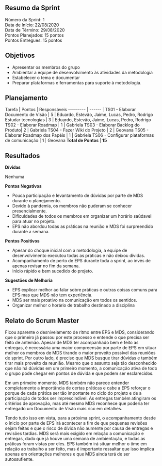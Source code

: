 
## Resumo da Sprint

Número da Sprint: 1 <br>
Data de Início: 22/08/2020 <br>
Data de Término: 29/08/2020 <br>
Pontos Planejados: 15 pontos <br>
Pontos Entregues: 15 pontos <br>

## Objetivos

- Apresentar os membros do grupo
- Ambientar a equipe de desenvolvimento às atividades da metodologia
- Estabelecer o tema e documentar
- Preparar plataformas e ferramentas para suporte à metodologia.

## Planejamento

Tarefa   | Pontos | Responsáveis
--------- | ------ |
TS01 - Elaborar Documento de Visão | 5 | Eduardo, Estevão, Jaime, Lucas, Pedro, Rodrigo
Estudar tecnologias  | 3 | Eduardo, Estevão, Jaime, Lucas, Pedro, Rodrigo
TS02 - Elaborar Roadmap | 1 | Gabriela
TS03 - Elaborar Backlog do Produto| 2 | Gabriela
TS04 - Fazer Wiki do Projeto | 2 | Geovana
TS05 - Elaborar Roadmap dos Papéis | 1 | Gabriela
TS06 - Configurar plataformas de comunicação | 1 | Geovana
**Total de Pontos** | **15**

## Resultados

**Dívidas**

Nenhuma


**Pontos Negativos**

- Pouca participação e levantamento de dúvidas por parte de MDS durante o planejamento.
- Devido à pandemia, os membros não puderam se conhecer presencialmente.
- Dificuldades de todos os membros em organizar um horário saúdavel para atuar no projeto.
- EPS não abordou todas as práticas na reunião e MDS foi surpreendido durante a semana.

**Pontos Positivos**

- Apesar do choque inicial com a metodologia, a equipe de desenvolvimento executou todas as práticas e não deixou dívidas.
- Acompanhamento de perto de EPS durante toda a sprint, ao invés de apenas revisar no fim da semana.
- Início rápido e bem sucedido do projeto.

**Sugestões de Melhoria**

- EPS explicar melhor ao falar sobre práticas e outras coisas comuns para EPS mas que MDS não tem experiência.
- MDS ser mais proativo na comunicação em todos os sentidos.
- Organizar melhor o horário de trabalho destinado a disciplina

## Relato do Scrum Master

Ficou aparente o desnivelamento de ritmo entre EPS e MDS, considerando que o primeiro já passou por este processo e entende o que precisa ser feito de antemão. Apesar de MDS ter acompanhado bem e feito as entregas, é necessária uma maior compreensão por parte de EPS em situar melhor os membros de MDS tirando o maior proveito possível das reuniões de sprint. Por outro lado, é preciso que MDS busque tirar dúvidas e também tirar mais proveito da reunião. Mesmo que o assunto seja tão desconhecido que não há dúvidas em um primeiro momento, a comunicação ativa de todo o grupo pode chegar em pontos de dúvida e que podem ser esclarecidos.

Em um primeiro momento, MDS também não parece entender completamente a importância de certas práticas e cabe a EPS reforçar o porque de cada prática ser tão importante no ciclo do projeto e de a participação de todos ser imprescindível. As entregas também atingiram os critérios de aprovação, mas até mesmo MDS reconhece que poderia ter entregado um Documento de Visão mais rico em detalhes.

Tendo tudo isso em vista, para a próxima sprint, o acompanhamento desde o ínicio por parte de EPS irá acontecer a fim de que pequenas revisões sejam feitas e que o risco de dívida não aumente por causa de entregas e revisões tardias. MDS será mais exigido em relação a comunicação e entregas, dado que já houve uma semana de ambientação, e todas as práticas foram vistas por eles. EPS também irá situar melhor o time em relação ao trabalho a ser feito, mas é importante ressaltar que isso implica apenas em orientações melhores e que MDS ainda terá de ser autossufiente.

